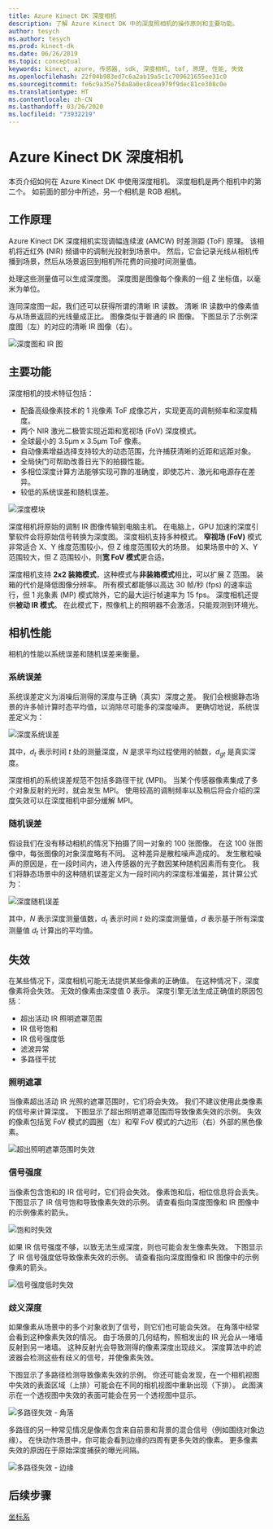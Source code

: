 ```yaml
---
title: Azure Kinect DK 深度相机
description: 了解 Azure Kinect DK 中的深度照相机的操作原则和主要功能。
author: tesych
ms.author: tesych
ms.prod: kinect-dk
ms.date: 06/26/2019
ms.topic: conceptual
keywords: kinect, azure, 传感器, sdk, 深度相机, tof, 原理, 性能, 失效
ms.openlocfilehash: 22f04b983ed7c6a2ab19a5c1c709621655ee31c0
ms.sourcegitcommit: fe6c9a35e75da8a0ec8cea979f9dec81ce308c0e
ms.translationtype: HT
ms.contentlocale: zh-CN
ms.lasthandoff: 03/26/2020
ms.locfileid: "73932219"
---
```

# <a name="azure-kinect-dk-depth-camera"></a>Azure Kinect DK 深度相机

本页介绍如何在 Azure Kinect DK 中使用深度相机。 深度相机是两个相机中的第二个。 如前面的部分中所述，另一个相机是 RGB 相机。  

## <a name="operating-principles"></a>工作原理

Azure Kinect DK 深度相机实现调幅连续波 (AMCW) 时差测距 (ToF) 原理。 该相机将近红外 (NIR) 频谱中的调制光投射到场景中。 然后，它会记录光线从相机传播到场景，然后从场景返回到相机所花费的间接时间测量值。

处理这些测量值可以生成深度图。 深度图是图像每个像素的一组 Z 坐标值，以毫米为单位。

连同深度图一起，我们还可以获得所谓的清晰 IR 读数。 清晰 IR 读数中的像素值与从场景返回的光线量成正比。 图像类似于普通的 IR 图像。 下图显示了示例深度图（左）的对应的清晰 IR 图像（右）。

![深度图和 IR 图](./media/concepts/depth-camera-depth-ir.png)

## <a name="key-features"></a>主要功能

深度相机的技术特征包括：

- 配备高级像素技术的 1 兆像素 ToF 成像芯片，实现更高的调制频率和深度精度。
- 两个 NIR 激光二极管实现近距和宽视场 (FoV) 深度模式。
- 全球最小的 3.5μm x 3.5μm ToF 像素。
- 自动像素增益选择支持较大的动态范围，允许捕获清晰的近距和远距对象。
- 全局快门可帮助改善日光下的拍摄性能。
- 多相位深度计算方法能够实现可靠的准确度，即使芯片、激光和电源存在差异。
- 较低的系统误差和随机误差。

![深度模块](./media/concepts/depth-camera-depth-module.jpg)

深度相机将原始的调制 IR 图像传输到电脑主机。 在电脑上，GPU 加速的深度引擎软件会将原始信号转换为深度图。 深度相机支持多种模式。 **窄视场 (FoV)** 模式非常适合 X、Y 维度范围较小，但 Z 维度范围较大的场景。 如果场景中的 X、Y 范围较大，但 Z 范围较小，则**宽 FoV 模式**更合适。

深度相机支持 **2x2 装箱模式**，这种模式与**非装箱模式**相比，可以扩展 Z 范围。 装箱的代价是降低图像分辨率。 所有模式都能够以高达 30 帧/秒 (fps) 的速率运行，但 1 兆象素 (MP) 模式除外，它的最大运行帧速率为 15 fps。 深度相机还提供**被动 IR 模式**。 在此模式下，照像机上的照明器不会激活，只能观测到环境光。

## <a name="camera-performance"></a>相机性能

相机的性能以系统误差和随机误差来衡量。

### <a name="systematic-error"></a>系统误差

系统误差定义为消噪后测得的深度与正确（真实）深度之差。 我们会根据静态场景的许多帧计算时态平均值，以消除尽可能多的深度噪声。 更确切地说，系统误差定义为：

![深度系统误差](./media/concepts/depth-camera-systematic-error.png)

其中，*d<sub>t</sub>* 表示时间 *t* 处的测量深度，*N* 是求平均过程使用的帧数，*d<sub>gt</sub>* 是真实深度。

深度相机的系统误差规范不包括多路径干扰 (MPI)。 当某个传感器像素集成了多个对象反射的光时，就会发生 MPI。 使用较高的调制频率以及稍后将会介绍的深度失效可以在深度相机中部分缓解 MPI。

### <a name="random-error"></a>随机误差

假设我们在没有移动相机的情况下拍摄了同一对象的 100 张图像。 在这 100 张图像中，每张图像的对象深度略有不同。 这种差异是散粒噪声造成的。 发生散粒噪声的原因是，在一段时间内，进入传感器的光子数因某种随机因素而有变化。 我们将静态场景中的这种随机误差定义为一段时间内的深度标准偏差，其计算公式为：

![深度随机误差](./media/concepts/depth-camera-random-error.png)

其中，*N* 表示深度测量值数，*d<sub>t</sub>* 表示时间 *t* 处的深度测量值，*d* 表示基于所有深度测量值 *d<sub>t</sub>* 计算出的平均值。

## <a name="invalidation"></a>失效

在某些情况下，深度相机可能无法提供某些像素的正确值。 在这种情况下，深度像素将会失效。 无效的像素由深度值 0 表示。 深度引擎无法生成正确值的原因包括：

- 超出活动 IR 照明遮罩范围
- IR 信号饱和
- IR 信号强度低
- 滤波异常
- 多路径干扰

### <a name="illumination-mask"></a>照明遮罩

当像素超出活动 IR 光照的遮罩范围时，它们将会失效。 我们不建议使用此类像素的信号来计算深度。 下图显示了超出照明遮罩范围而导致像素失效的示例。 失效的像素包括宽 FoV 模式的圆圈（左）和窄 FoV 模式的六边形（右）外部的黑色像素。

![超出照明遮罩范围时失效](./media/concepts/depth-camera-invalidation-illumination-mask.png)

### <a name="signal-strength"></a>信号强度

当像素包含饱和的 IR 信号时，它们将会失效。 像素饱和后，相位信息将会丢失。 下图显示了 IR 信号饱和导致像素失效的示例。 请查看指向深度图像和 IR 图像中的示例像素的箭头。

![饱和时失效](./media/concepts/depth-camera-invalidation-saturation.png)

如果 IR 信号强度不够，以致无法生成深度，则也可能会发生像素失效。 下图显示了 IR 信号强度低导致像素失效的示例。 请查看指向深度图像和 IR 图像中的示例像素的箭头。

![信号强度低时失效](./media/concepts/depth-camera-invalidation-low-signal.png)

### <a name="ambiguous-depth"></a>歧义深度

如果像素从场景中的多个对象收到了信号，则它们也可能会失效。 在角落中经常会看到这种像素失效的情况。  由于场景的几何结构，照相发出的 IR 光会从一堵墙反射到另一堵墙。 这种反射光会导致测得的像素深度出现歧义。 深度算法中的滤波器会检测这些有歧义的信号，并使像素失效。

下图显示了多路径检测导致像素失效的示例。 你还可能会发现，在一个相机视图中失效的表面区域（上排）可能会在不同的相机视图中重新出现（下排）。 此图演示在一个透视图中失效的表面可能会在另一个透视图中显示。

![多路径失效 - 角落](./media/concepts/depth-camera-invalidation-multipath.png)

多路径的另一种常见情况是像素包含来自前景和背景的混合信号（例如围绕对象边缘）。 在快动作场景中，你可能会看到边缘的四周有更多失效的像素。 更多像素失效的原因在于原始深度捕获的曝光间隔。

![多路径失效 - 边缘](./media/concepts/depth-camera-invalidation-edge.png)

## <a name="next-steps"></a>后续步骤

[坐标系](coordinate-systems.md)
